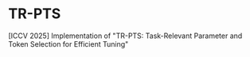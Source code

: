 # TR-PTS
[ICCV 2025] Implementation of "TR-PTS: Task-Relevant Parameter and Token Selection for Efficient Tuning"

